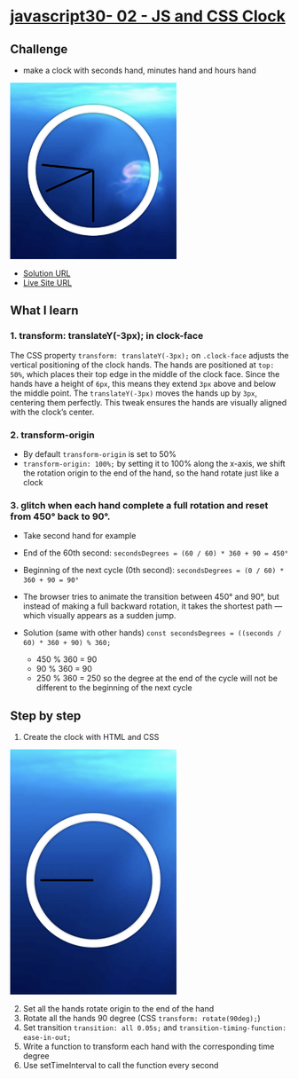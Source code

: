 # [javascript30- 02 - JS and CSS Clock]((https://javascript30.com))

## Challenge

- make a clock with seconds hand, minutes hand and  hours hand

<img src="./src/images/screenshot.png" width="300">

- [Solution URL](https://github.com/edpau/JS30_02-JS-and-CSS-Clock)
- [Live Site URL](https://edpau.github.io/JS30_02-JS-and-CSS-Clock/)


## What I learn 
### 1. transform: translateY(-3px); in clock-face
The CSS property `transform: translateY(-3px);` on `.clock-face` adjusts the vertical positioning of the clock hands. The hands are positioned at `top: 50%`, which places their top edge in the middle of the clock face. Since the hands have a height of `6px`, this means they extend `3px` above and below the middle point. The `translateY(-3px)` moves the hands up by `3px`, centering them perfectly. This tweak ensures the hands are visually aligned with the clock’s center.

### 2. transform-origin
- By default `transform-origin` is set to 50%
- `transform-origin: 100%;` by setting it to 100% along the x-axis, we shift the rotation origin to the end of the hand, so the hand rotate just like a clock

### 3. glitch when each hand complete a full rotation and reset from 450° back to 90°.
- Take second hand for example 
- End of the 60th second:
`secondsDegrees = (60 / 60) * 360 + 90 = 450°`

- Beginning of the next cycle (0th second):
`secondsDegrees = (0 / 60) * 360 + 90 = 90°`

- The browser tries to animate the transition between 450° and 90°, but instead of making a full backward rotation, it takes the shortest path — which visually appears as a sudden jump.

- Solution (same with other hands)
`const secondsDegrees = ((seconds / 60) * 360 + 90) % 360;`
    - 450 % 360 = 90
    - 90 % 360 = 90
    - 250 % 360 = 250
    so the degree at the end of the cycle will not be different to the beginning of the next cycle

## Step by step
1. Create the clock with HTML and CSS

<img src="./src/images/clock.png" width="300">

2. Set all the hands rotate origin to the end of the hand
3. Rotate all the hands 90 degree (CSS `transform: rotate(90deg);`)
4. Set transition `transition: all 0.05s;` and `transition-timing-function: ease-in-out;`
5. Write a function to transform each hand with the corresponding time degree 
6. Use setTimeInterval to call the function every second
